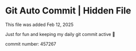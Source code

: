 # Git Auto Commit | Hidden File

This file was added Feb 12, 2025

Just for fun and keeping my daily git commit active 🤪

commit number: 457267
